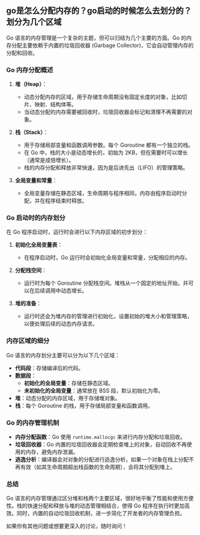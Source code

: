 ## go是怎么分配内存的？go启动的时候怎么去划分的？划分为几个区域 
Go 语言的内存管理是一个复杂的主题，但可以归结为几个主要的方面。Go 的内存分配主要依赖于内置的垃圾回收器 (Garbage Collector)，它会自动管理内存的分配和回收。


### Go 内存分配概述

1. **堆（Heap）**：
    - 动态分配内存的区域，用于存储生命周期没有固定长度的对象，比如切片、映射、结构体等。
    - 当动态分配的内存需要被回收时，垃圾回收器会标记和清理不再需要的对象。

2. **栈（Stack）**：
    - 用于存储局部变量和函数调用参数。每个 Goroutine 都有一个独立的栈。
    - 在 Go 中，栈的大小是动态增长的，初始为 2KB，但在需要时可以增长（通常是成倍增长）。
    - 栈的内存分配和释放非常快速，因为是后进先出（LIFO）的管理策略。

3. **全局变量和常量**：
    - 全局变量存储在静态区域，生命周期与程序相同，内存由程序启动时分配，并在程序结束时释放。

### Go 启动时的内存划分

在 Go 程序启动时，运行时会进行以下内存区域的初步划分：

1. **初始化全局变量表**：
    - 在程序启动时，Go 运行时会初始化全局变量和常量，分配相应的内存。

2. **分配栈空间**：
    - 运行时为每个 Goroutine 分配栈空间。堆栈从一个固定的地址开始，并可以在后续调用中动态增长。

3. **堆的准备**：
    - 运行时还会为堆内存的管理进行初始化，设置初始的堆大小和管理策略，以便处理后续的动态内存请求。

### 内存区域的细分

Go 语言的内存划分主要可以分为以下几个区域：

- **代码段**：存储编译后的代码。
- **数据段**：
    - **初始化的全局变量**：存储在静态区域。
    - **未初始化的全局变量**：通常放在 BSS 段，默认初始化为零。
- **堆**：动态分配的内存区域，用于存储堆对象。
- **栈**：每个 Goroutine 的栈，用于存储局部变量和函数调用。

### Go 的内存管理机制

- **内存分配函数**：Go 使用 `runtime.mallocgc` 来进行内存分配和垃圾回收。
- **垃圾回收器**：Go 内置的垃圾回收器会定期检查堆上的对象，自动回收不再使用的内存，避免内存泄漏。
- **逃逸分析**：编译器会对对象的分配进行逃逸分析，如果一个对象在栈上分配不再有效（如其生命周期超出栈函数的生命周期），会将其分配到堆上。

### 总结

Go 语言的内存管理通过区分堆和栈两个主要区域，很好地平衡了性能和使用方便性。栈的快速分配和释放与堆的动态管理相结合，使得 Go 程序在执行时更加高效。同时，内置的自动垃圾回收机制，进一步简化了开发者的内存管理负担。

如果你有其他问题或想要更深入的讨论，随时询问！